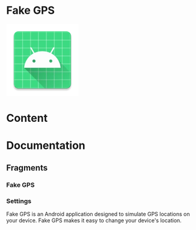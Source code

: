 # Fake GPS

![](./app/src/main/res/mipmap-xxxhdpi/ic_launcher.webp "Fake GPS")

# Content

# Documentation

## Fragments
### Fake GPS
### Settings

Fake GPS is an Android application designed to simulate GPS locations on your device. Fake GPS makes it easy to change your device's location.